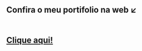 
<h2> Confira o meu portifolio na web ↙ <h2>
<br>
<a href="https://isabellabispo.github.io/portifolio/"> Clique aqui! </a>
